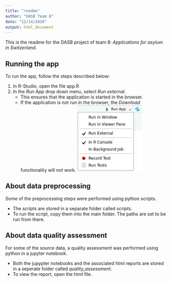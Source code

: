 ```yaml
---
title: "readme"
author: "DASB Team 8"
date: "12/14/2020"
output: html_document
---
```


This is the readme for the DASB project of team 8: *Applications for asylum in Switzerland*.    

## Running the app
To run the app, follow the steps described below:

1. In R-Studio, open the file app.R   
2. In the *Run App* drop down menu, select *Run external*. 
    * This ensures that the application is started in the browser.
    * If the application is not run in the browser, the *Download* functionality will not work.
    ![](img/runSettings.png)   
    
## About data preprocessing
Some of the preprocessing steps were performed using python scripts.
      
* The scripts are stored in a separate folder called *scripts*.
* To run the script, copy them into the main folder. The paths are set to be run from there.

## About data quality assessment
For some of the source data, a quality assessment was performed using python in a jupyter notebook.  

            
* Both the jupypter notebooks and the associated html reports are stored in a seperate folder called *quality_assessment*. 
* To view the report, open the html file.

